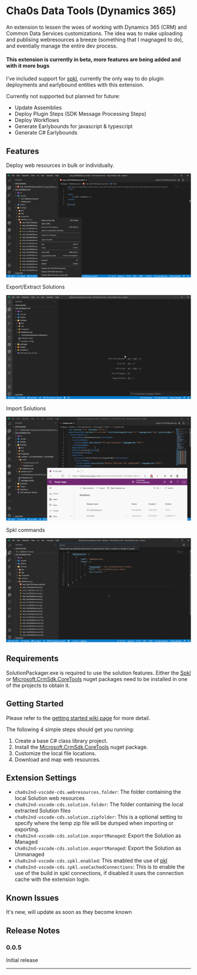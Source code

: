 # Cha0s Data Tools (Dynamics 365)

An extension to lessen the woes of working with Dynamics 365 (CRM) and Common Data Services customizations. The idea was to make uploading and publising webresources a breeze (something that I magnaged to do), and eventially manage the entire dev process.

#### This extension is currently in beta, more features are being added and with it more bugs

I've included support for [spkl](https://github.com/scottdurow/SparkleXrm/wiki/spkl), currently the only way to do plugin deployments and earlybound entities with this extension.

Currently not supported but planned for future:
 * Update Assemblies
 * Deploy Plugin Steps (SDK Message Processing Steps)
  * Deploy Workflows
   * Generate Earlybounds for javascript & typescript
  * Generate C# Earlybounds

## Features

Deploy web resources in bulk or individually.

![deploy-webresources](media/samples/deploy-webresources.gif)

Export/Extract Solutions

![deploy-webresources](media/samples/export-solution.gif)

Import Solutions

![deploy-webresources](media/samples/import-solution.gif)

Spkl commands

![deploy-webresources](media/samples/spkl.gif)

## Requirements

SolutionPackager.exe is required to use the solution features.
Either the [Spkl](https://www.nuget.org/packages/spkl/) or [Microsoft.CrmSdk.CoreTools](https://www.nuget.org/packages/Microsoft.CrmSdk.CoreTools/) nuget packages need to be installed in one of the projects to obtain it.

## Getting Started

Please refer to the [getting started wiki page](https://github.com/Cha0s2nd/cha0s2nd-vscode-cds/wiki/Getting-Started) for more detail.

The following 4 simple steps should get you running:
1. Create a base C# class library project.
2. Install the [Microsoft.CrmSdk.CoreTools](https://www.nuget.org/packages/Microsoft.CrmSdk.CoreTools/) nuget package.
3. Customize the local file locations.
4. Download and map web resources.

## Extension Settings

* `cha0s2nd-vscode-cds.webresources.folder`: The folder containing the local Solution web resources
* `cha0s2nd-vscode-cds.solution.folder`: The folder containing the local extracted Solution files
* `cha0s2nd-vscode-cds.solution.zipfolder`: This is a optional setting to specify where the temp zip file will be dumped when importing or exporting.
* `cha0s2nd-vscode-cds.solution.exportManaged`: Export the Solution as Managed
* `cha0s2nd-vscode-cds.solution.exportManaged`: Export the Solution as Unmanaged
* `cha0s2nd-vscode-cds.spkl.enabled`: This enabled the use of [pkl](https://github.com/scottdurow/SparkleXrm/wiki/spkl)
* `cha0s2nd-vscode-cds.spkl.useCachedConnections`: This is to enable the use of the build in spkl connections, if disabled it uses the connection cache with the extension login.

## Known Issues

It's new, will update as soon as they become known

## Release Notes

### 0.0.5

Initial release

-----------------------------------------------------------------------------------------------------------
